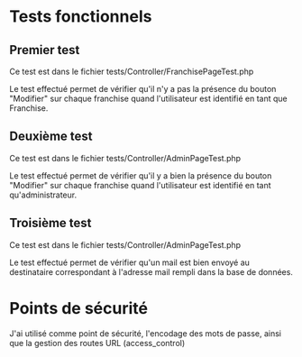 # Tests fonctionnels

## Premier test

Ce test est dans le fichier tests/Controller/FranchisePageTest.php

Le test effectué permet de vérifier qu'il n'y a pas la présence du bouton "Modifier" sur chaque franchise quand
l'utilisateur est identifié en tant que Franchise.

## Deuxième test

Ce test est dans le fichier tests/Controller/AdminPageTest.php

Le test effectué permet de vérifier qu'il y a bien la présence du bouton "Modifier" sur chaque franchise quand
l'utilisateur est identifié en tant qu'administrateur.

## Troisième test

Ce test est dans le fichier tests/Controller/AdminPageTest.php

Le test effectué permet de vérifier qu'un mail est bien envoyé au destinataire correspondant à l'adresse mail rempli
dans la base de données.

# Points de sécurité

J'ai utilisé comme point de sécurité, l'encodage des mots de passe, ainsi que la gestion des routes URL (access_control)